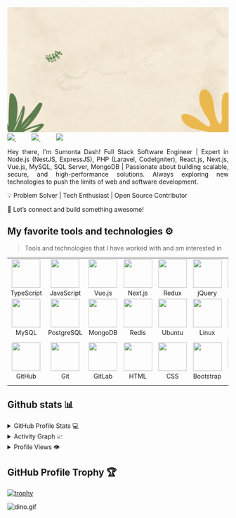 <img src="https://raw.githubusercontent.com/sumonta121/sumonta121/main/intro.gif" alt="👋 Hi there! I'm Sumonto" title="👋 Hi there! I'm Sumonto"/>

<div align="justify">
  <a href="https://www.linkedin.com/in/sumonto-dash/">
  <img src="https://img.shields.io/badge/Linkedin-%231DA1F2.svg?style=for-the-badge&logo=Linkedin&logoColor=white">
  </a>
  &nbsp;&nbsp;&nbsp;&nbsp;&nbsp;&nbsp;&nbsp;&nbsp;
  <a href="https://www.instagram.com/sumonta121/">
  <img src="https://img.shields.io/badge/Instagram-%23E4405F.svg?style=for-the-badge&logo=Instagram&logoColor=white">
  </a>
  &nbsp;&nbsp;&nbsp;&nbsp;&nbsp;&nbsp;&nbsp;&nbsp;
  <a href="https://t.me/barnamenevisiadmin/">
  <img src="https://img.shields.io/badge/telegram-2CA5E0?style=for-the-badge&logo=telegram&logoColor=white">
  </a>
 
</div>

<p></p>
<p align="justify">
Hey there, I'm Sumonta Dash!
Full Stack Software Engineer | Expert in Node.js (NestJS, ExpressJS), PHP (Laravel, CodeIgniter), React.js, Next.js, Vue.js, MySQL, SQL Server, MongoDB | Passionate about building scalable, secure, and high-performance solutions. Always exploring new technologies to push the limits of web and software development.

💡 Problem Solver | Tech Enthusiast | Open Source Contributor
</p><p>
🔗 Let’s connect and build something awesome!
</p>

## My favorite tools and technologies ⚙️

> Tools and technologies that I have worked with and am interested in

<table>
  <tr>
    <td align="center" width="96">
        <img src="https://techstack-generator.vercel.app/ts-icon.svg" width="65" height="65" />
      <br>TypeScript
    </td>
    <td align="center" width="96">
      <img src="https://techstack-generator.vercel.app/js-icon.svg" width="65" height="65" />
      <br>JavaScript
    </td>
    <td align="center" width="96">
      <img src="https://encrypted-tbn0.gstatic.com/images?q=tbn:ANd9GcSZcjpXa2jw9utNc4i8_c6blmBgCSxCEJnP5w&s" width="65" height="65" />
      <br>Vue.js
    </td>
    <td align="center" width="96">
      <img src="https://static-00.iconduck.com/assets.00/next-js-icon-2048x2048-5dqjgeku.png" width="65" height="65" />
      <br>Next.js
    </td>
    <td align="center" width="96">
      <img src="https://techstack-generator.vercel.app/redux-icon.svg" width="65" height="65" />
      <br>Redux
    </td>
    <td align="center" width="96">
      <img src="https://skillicons.dev/icons?i=jquery" width="65" height="65" />
      <br>jQuery
    </td>
    <td align="center" width="96">
      <img src="https://as1.ftcdn.net/jpg/05/83/61/64/1000_F_583616421_I2gICTJCaqquYwXvNJPWIvcxyJcIqT3J.jpg" width="65" height="65" />
      <br>Laravel
    </td>
    <td align="center" width="96">
      <img src="https://encrypted-tbn0.gstatic.com/images?q=tbn:ANd9GcS8HbhEdojDKsy8OIUnUepKlXBF9mruFvFt2Q&s" width="65" height="65" />
      <br>CodeIgniter
    </td>
    <td align="center" width="96">
      <img src="https://ajeetchaulagain.com/static/7cb4af597964b0911fe71cb2f8148d64/87351/express-js.png" width="65" height="65" />
      <br>Express.js
    </td>
  </tr>
  <tr>
    <td align="center" width="96">
      <img src="https://techstack-generator.vercel.app/mysql-icon.svg" width="65" height="65" />
      <br>MySQL
    </td>
    <td align="center" width="96">
      <img src="https://skillicons.dev/icons?i=postgres" width="65" height="65" />
      <br>PostgreSQL
    </td>
    <td align="center" width="96">
      <img src="https://w7.pngwing.com/pngs/115/190/png-transparent-mongodb-original-logo-icon-thumbnail.png" width="65" height="65" />
      <br>MongoDB
    </td>
    <td align="center" width="96">
      <img src="https://skillicons.dev/icons?i=redis" width="65" height="65" />
      <br>Redis
    </td>
    <td align="center" width="96">
      <img src="https://upload.wikimedia.org/wikipedia/commons/thumb/9/9e/UbuntuCoF.svg/1024px-UbuntuCoF.svg.png" width="65" height="65" />
      <br>Ubuntu
    </td>
    <td align="center" width="96">
      <img src="https://skillicons.dev/icons?i=linux" width="65" height="65" />
      <br>Linux
    </td>
    <td align="center" width="96">
      <img src="https://techstack-generator.vercel.app/nginx-icon.svg" width="65" height="65" />
      <br>Nginx
    </td>
    <td align="center" width="96">
      <img src="https://techstack-generator.vercel.app/docker-icon.svg" width="65" height="65" />
      <br>Docker
    </td>
    <td align="center" width="96">
      <img src="https://saviynt.com/hubfs/aws.png" width="65" height="65" />
      <br>AWS
    </td>
  </tr>
  <tr>
    <td align="center" width="96">
      <img src="https://techstack-generator.vercel.app/github-icon.svg" width="65" height="65" />
      <br>GitHub
    </td>
    <td align="center" width="96">
      <img src="https://skillicons.dev/icons?i=git" width="65" height="65" />
      <br>Git
    </td>
    <td align="center" width="96">
      <img src="https://skillicons.dev/icons?i=gitlab" width="65" height="65" />
      <br>GitLab
    </td>
    <td align="center" width="96">
      <img src="https://skillicons.dev/icons?i=html" width="65" height="65" />
      <br>HTML
    </td>
    <td align="center" width="96">
      <img src="https://skillicons.dev/icons?i=css" width="65" height="65" />
      <br>CSS
    </td>
    <td align="center" width="96">
      <img src="https://skillicons.dev/icons?i=bootstrap" width="65" height="65" />
      <br>Bootstrap
    </td>
    <td align="center" width="96">
      <img src="https://skillicons.dev/icons?i=tailwind" width="65" height="65" />
      <br>Tailwind CSS
    </td>
    <td align="center" width="96">
      <img src="https://techstack-generator.vercel.app/restapi-icon.svg" width="65" height="65" />
      <br>REST API
    </td>
    <td align="center" width="96">
      <img src="https://skillicons.dev/icons?i=postman" width="65" height="65" />
      <br>Postman
    </td>
  </tr>
</table>


## Github stats 📊

<details>
  <summary>GitHub Profile Stats 💻</summary>
  <br/>
    <a href="https://github.com/anuraghazra/github-readme-stats"><img alt="sumonta121's Github Stats" src="https://github-readme-stats.vercel.app/api/?username=sumonta121&show_icons=true&count_private=true&theme=default&hide_border=true&bg_color=fff&title_color=00E676&icon_color=00E676" height="192px"/></a>
  <a href="https://github.com/anuraghazra/github-readme-stats"><img alt="sumonta121's Top Languages" src="https://github-readme-stats.vercel.app/api/top-langs/?username=sumonta121&langs_count=8&layout=compact&theme=default&hide_border=true&bg_color=fff&title_color=000&icon_color=000&hide=Jupyter%20Notebook" height="192px"/></a>
  <br/>
</details>

<details>
  <summary>Activity Graph 📈</summary>
  <br/>

[![Ashutosh's github activity graph](https://github-readme-activity-graph.vercel.app/graph?username=sumonta121&bg_color=ffffff&color=000000&line=04e61b&point=403d3d&area=true&hide_border=true)](https://github.com/ashutosh00710/github-readme-activity-graph)

</details>


<details>
  <summary>Profile Views 👁️</summary>
  <br/>
  <img src="https://komarev.com/ghpvc/?username=sumonta121e&label=PROFILE+VIEWS&style=for-the-badge&color=brightgreen">

</details>

## GitHub Profile Trophy 🏆

[![trophy](https://github-profile-trophy.vercel.app/?username=sumonta121&row=1&margin-w=40)](https://github.com/ryo-ma/github-profile-trophy)

<img data-target="animated-image.replacedImage" alt="dino.gif" class="AnimatedImagePlayer-animatedImage" src="https://github.com/saadeghi/saadeghi/raw/master/dino.gif" style="display: block; opacity: 1;">